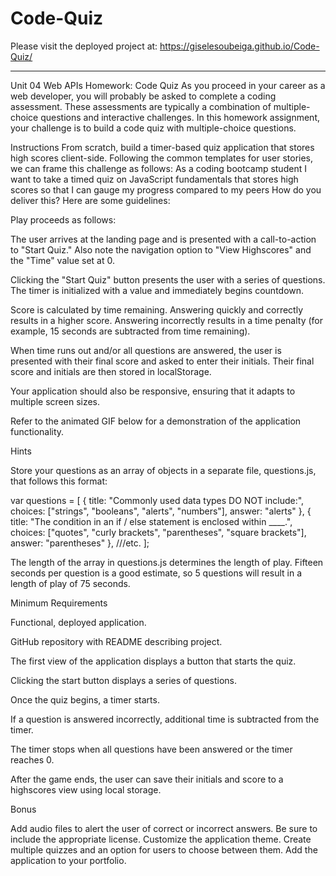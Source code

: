 # Code-Quiz
Please visit the deployed project at: https://giselesoubeiga.github.io/Code-Quiz/

<hr>
Unit 04 Web APIs Homework: Code Quiz As you proceed in your career as a web developer, you will probably be asked to complete a coding assessment. These assessments are typically a combination of multiple-choice questions and interactive challenges. In this homework assignment, your challenge is to build a code quiz with multiple-choice questions.

Instructions From scratch, build a timer-based quiz application that stores high scores client-side. Following the common templates for user stories, we can frame this challenge as follows: As a coding bootcamp student I want to take a timed quiz on JavaScript fundamentals that stores high scores so that I can gauge my progress compared to my peers How do you deliver this? Here are some guidelines:

Play proceeds as follows:

The user arrives at the landing page and is presented with a call-to-action to "Start Quiz." Also note the navigation option to "View Highscores" and the "Time" value set at 0.

Clicking the "Start Quiz" button presents the user with a series of questions. The timer is initialized with a value and immediately begins countdown.

Score is calculated by time remaining. Answering quickly and correctly results in a higher score. Answering incorrectly results in a time penalty (for example, 15 seconds are subtracted from time remaining).

When time runs out and/or all questions are answered, the user is presented with their final score and asked to enter their initials. Their final score and initials are then stored in localStorage.

Your application should also be responsive, ensuring that it adapts to multiple screen sizes.

Refer to the animated GIF below for a demonstration of the application functionality.

Hints

Store your questions as an array of objects in a separate file, questions.js, that follows this format:

var questions = [ { title: "Commonly used data types DO NOT include:", choices: ["strings", "booleans", "alerts", "numbers"], answer: "alerts" }, { title: "The condition in an if / else statement is enclosed within ____.", choices: ["quotes", "curly brackets", "parentheses", "square brackets"], answer: "parentheses" }, ///etc. ];

The length of the array in questions.js determines the length of play. Fifteen seconds per question is a good estimate, so 5 questions will result in a length of play of 75 seconds.

Minimum Requirements

Functional, deployed application.

GitHub repository with README describing project.

The first view of the application displays a button that starts the quiz.

Clicking the start button displays a series of questions.

Once the quiz begins, a timer starts.

If a question is answered incorrectly, additional time is subtracted from the timer.

The timer stops when all questions have been answered or the timer reaches 0.

After the game ends, the user can save their initials and score to a highscores view using local storage.

Bonus

Add audio files to alert the user of correct or incorrect answers. Be sure to include the appropriate license. Customize the application theme. Create multiple quizzes and an option for users to choose between them. Add the application to your portfolio.